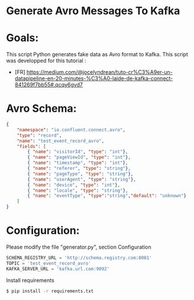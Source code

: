 # Generate Avro Messages To Kafka

# Goals: 
This script Python generates fake data as Avro format to Kafka. This script was developped for this tutorial : 
- [FR] https://medium.com/@jocelyndrean/tuto-cr%C3%A9er-un-datapipeline-en-20-minutes-%C3%A0-laide-de-kafka-connect-841269f7bb55#.qcqy6gvd7

# Avro Schema:
```json
{
    "namespace": "io.confluent.connect.avro",
    "type": "record",
    "name": "test_event_record_avro",
    "fields": [
        { "name": "visitorId", "type": "int"},
        { "name": "pageViewId", "type": "int"},
        { "name": "timestamp", "type": "int"},
        { "name": "referer", "type": "string"},
        { "name": "pageType", "type": "string"},
        { "name": "userAgent", "type": "string"},
        { "name": "device", "type": "int"},
        { "name": "locale", "type": "string"},
        { "name": "eventType", "type":"string","default": "unknown"}
    ]
} 
```

# Configuration:
Please modify the file "generator.py", section Configuration
```python
SCHEMA_REGISTRY_URL = 'http://schema.registry.com:8081'
TOPIC = 'test_event_record_avro'
KAFKA_SERVER_URL = 'kafka.url.com:9092'
```

Install requirements
```bash
$ pip install -r requirements.txt
```
